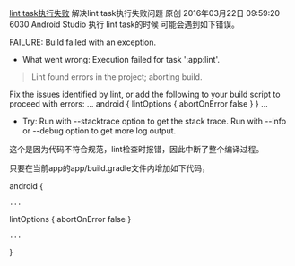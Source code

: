 <a href="">lint task执行失败</a>
解决lint task执行失败问题
原创 2016年03月22日 09:59:20 6030
Android Studio 执行 lint task的时候 可能会遇到如下错误。

FAILURE: Build failed with an exception.

* What went wrong:
Execution failed for task ':app:lint'.
> Lint found errors in the project; aborting build.

  Fix the issues identified by lint, or add the following to your build script to proceed with errors:
  ...
  android {
      lintOptions {
          abortOnError false
      }
  }
  ...

* Try:
Run with --stacktrace option to get the stack trace. Run with --info or --debug option to get more log output.

这个是因为代码不符合规范，lint检查时报错，因此中断了整个编译过程。

只要在当前app的app/build.gradle文件内增加如下代码，

android {

    ...

  lintOptions {
      abortOnError false
  }

    ...
}
